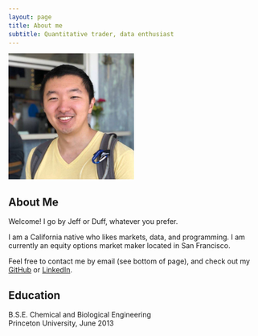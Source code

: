 ```yaml
---
layout: page
title: About me
subtitle: Quantitative trader, data enthusiast
---
```


<img src="/img/profile.jpg" width="250px"/>

## About Me

Welcome! I go by Jeff or Duff, whatever you prefer. 

I am a California native who likes markets, data, and programming. I am currently an equity options market maker located in San Francisco.

Feel free to contact me by email (see bottom of page), and check out my [GitHub](https://github.com/duffwang) or [LinkedIn](https://linkedin.com/in/jwang2013).

## Education

B.S.E. Chemical and Biological Engineering  
Princeton University, June 2013
